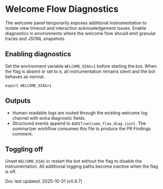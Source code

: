 # Welcome Flow Diagnostics

The welcome panel temporarily exposes additional instrumentation to isolate view timeout
and interaction acknowledgement issues. Enable diagnostics in environments where the
welcome flow should emit granular traces and JSONL snapshots.

## Enabling diagnostics

Set the environment variable `WELCOME_DIAG=1` before starting the bot. When the flag is
absent or set to `0`, all instrumentation remains silent and the bot behaves as normal.

```
export WELCOME_DIAG=1
```

## Outputs

- Human-readable logs are routed through the existing welcome log channel with extra
  diagnostic fields.
- Structured events append to `AUDIT/welcome_flow_diag.jsonl`. The summarizer workflow
  consumes this file to produce the PR Findings comment.

## Toggling off

Unset `WELCOME_DIAG` or restart the bot without the flag to disable the instrumentation.
All additional logging paths become inactive when the flag is off.

Doc last updated: 2025-10-31 (v0.9.7)
